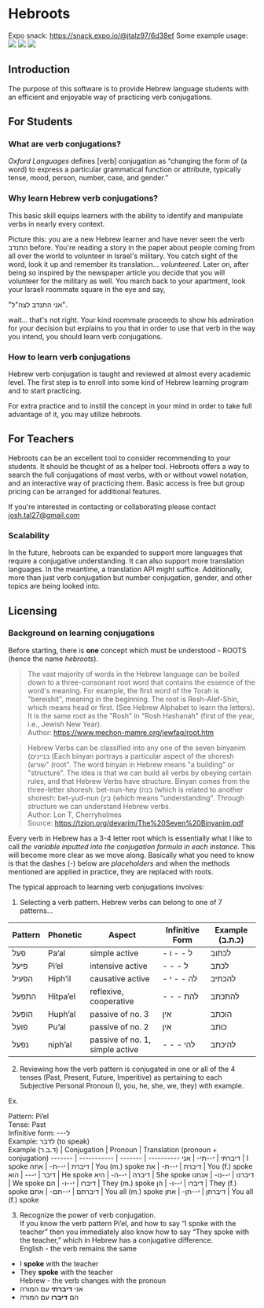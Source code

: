 # Hebroots

Expo snack: https://snack.expo.io/@jtalz97/6d38ef
Some example usage: 
![](https://user-images.githubusercontent.com/31594943/106532972-3d01ee80-64bf-11eb-951e-6b73b6f5155c.gif)
![](https://user-images.githubusercontent.com/31594943/106533071-6cb0f680-64bf-11eb-9357-a3634bfdca73.gif)
![](https://user-images.githubusercontent.com/31594943/106533108-84887a80-64bf-11eb-9611-83e9c9ff8041.gif)

## Introduction

The purpose of this software is to provide Hebrew language students with an efficient and enjoyable way of practicing verb conjugations. 
<!-- Hebroots recognizes the difficulties of learning verb conjugations and leverages its tabular nature together with mobile technology to teach it in the most effective, accessible way possible.  -->
<!---In addition, developers may access the API which provides data relating to over 100k conjugated Hebrew verbs and related information. --->

## For Students
### What are verb conjugations?

*Oxford Languages* defines [verb] conjugation as “changing the form of (a word) to express a particular grammatical function or attribute, typically tense, mood, person, number, case, and gender.” 

### Why learn Hebrew verb conjugations? 

This basic skill equips learners with the ability to identify and manipulate verbs in nearly every context.

Picture this: you are a new Hebrew learner and have never seen the verb התנדב before. You're reading a story in the paper about people coming from all over the world to volunteer in Israel's military. You catch sight of the word, look it up and remember its translation... *volunteered*. Later on, after being so inspired by the newspaper article you decide that you will volunteer for the military as well. You march back to your apartment, look your Israeli roommate square in the eye and say, 

"אני התנדב לצה"ל". 

wait... that's not right. Your kind roommate proceeds to show his admiration for your decision but explains to you that in order to use that verb in the way you intend, you should learn verb conjugations. 

<!-- Hebrew verb conjugation is taught and reviewed at almost every academic level, especially the early on, but not nearly enough. 
It is a concept that for a long time has stumbled the minds of its speakers. However, once understood its importance is rarely dismissed.  -->
### How to learn verb conjugations

Hebrew verb conjugation is taught and reviewed at almost every academic level. The first step is to enroll into some kind of Hebrew learning program and to start practicing. 

For extra practice and to instill the concept in your mind in order to take full advantage of it, you may utilize hebroots. 

## For Teachers

Hebroots can be an excellent tool to consider recommending to your students. It should be thought of as a helper tool. Hebroots offers a way to search the full conjugations of most verbs, with or without vowel notation, and an interactive way of practicing them. Basic access is free but group pricing can be arranged for additional features.

If you're interested in contacting or collaborating please contact josh.tal27@gmail.com

### Scalability

In the future, hebroots can be expanded to support more languages that require a conjugative understanding. It can also support more translation languages. In the meantime, a translation API might suffice. Additionally, more than just verb conjugation but number conjugation, gender, and other topics are being looked into.  

## Licensing 


### Background on learning conjugations 

Before starting, there is **one** concept which must be understood - ROOTS (hence the name *hebroots*).
> The vast majority of words in the Hebrew language can be boiled down to a three-consonant root word that contains the essence of the word's meaning.  For example, the first word of the Torah is "bereishit", meaning in the beginning.  The root is Resh-Alef-Shin, which means head or first.  (See Hebrew Alphabet to learn the letters).  It is the same root as the "Rosh" in "Rosh Hashanah" (first of the year, i.e., Jewish New Year).  
> Author: https://www.mechon-mamre.org/jewfaq/root.htm

>Hebrew Verbs can be classified into any one of the seven binyanim
(בניינים (Each binyan portrays a particular aspect of the shoresh (שורש" (root".
The word binyan in Hebrew means "a building" or "structure". The idea is that
we can build all verbs by obeying certain rules, and that Hebrew Verbs have
structure. Binyan comes from the three-letter shoresh: bet-nun-hey (בנה (which
is related to another shoresh: bet-yud-nun (בין (which means "understanding".
Through structure we can understand Hebrew verbs.  
> Author: Lon T, Cherryholmes  
> Source: https://tzion.org/devarim/The%20Seven%20Binyanim.pdf

Every verb in Hebrew has a 3-4 letter root which is essentially what I like to call *the variable inputted into the conjugation formula in each instance.* 
This will become more clear as we move along. 
Basically what you need to know is that the dashes (-) below are *placeholders* and when the methods mentioned are applied in practice, 
they are replaced with roots. 

The typical approach to learning verb conjugations involves: 

1) Selecting a verb pattern. Hebrew verbs can belong to one of 7 patterns… 

Pattern | Phonetic | Aspect | Infinitive Form | Example (כ.ת.ב)
------- | -------- | ------ | --------------- | -------
 פעל | Pa’al | simple active | - ל - - ו | לכתוב
פיעל | Pi’el | intensive active | - - - ל | לכתב 
הפעיל | Hiph’il | causative active | - לה - - י | להכתיב
התפעל | Hitpa’el | reflexive, cooperative | - - - להת | להתכתב
הופעל | Huph’al | passive of no. 3 | אין | הוכתב
פועל | Pu’al | passive of no. 2 | אין | כותב
נפעל | niph’al | passive of no. 1, simple active | - - - להי | להיכתב

2) Reviewing how the verb pattern is conjugated in one or all of the 4 tenses (Past, Present, Future, Imperitive) as pertaining to each Subjective Personal Pronoun (I, you, he, she, we, they) with example. 

Ex.

Pattern: Pi’el  
Tense: Past  
Infinitive form: ---ל  
Example: לדבר (to speak)  
Example (ד.ב.ר) | Conjugation | Pronoun | Translation (pronoun + conjugation) 
------- | ----------- | ------- | ----------
דיברתי | י--תי- | אני | I spoke
דיברת | י--ת- | אתה | You (m.) spoke
דיברת | י--ת- | את | You (f.) spoke
דיבר | י--- | הוא | He spoke
דיברה | י--ה- | היא | She spoke
דיברנו | י--נו- | אנחנו | We spoke
דיברו | י--ו- | הם | They (m.) spoke
דיברו | י--ו- | הן | They (f.) spoke
דיברתם | י--תם- | אתם | You all (m.) spoke
דיברתן | י--תן- | אתן | You all (f.) spoke

3) Recognize the power of verb conjugation.  
If you know the verb pattern Pi’el, and how to say “I spoke with the teacher” then you immediately also know how to say “They spoke with the teacher,” which in Hebrew has a conjugative difference.  
English - the verb remains the same  
- I **spoke** with the teacher  
- They **spoke** with the teacher  
Hebrew - the verb changes with the pronoun  
- אני **דיברתי** עם המורה  
- הם **דיברו** עם המורה 

